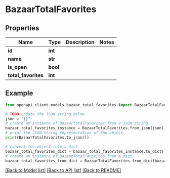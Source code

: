 # BazaarTotalFavorites


## Properties

Name | Type | Description | Notes
------------ | ------------- | ------------- | -------------
**id** | **int** |  | 
**name** | **str** |  | 
**is_open** | **bool** |  | 
**total_favorites** | **int** |  | 

## Example

```python
from openapi_client.models.bazaar_total_favorites import BazaarTotalFavorites

# TODO update the JSON string below
json = "{}"
# create an instance of BazaarTotalFavorites from a JSON string
bazaar_total_favorites_instance = BazaarTotalFavorites.from_json(json)
# print the JSON string representation of the object
print(BazaarTotalFavorites.to_json())

# convert the object into a dict
bazaar_total_favorites_dict = bazaar_total_favorites_instance.to_dict()
# create an instance of BazaarTotalFavorites from a dict
bazaar_total_favorites_from_dict = BazaarTotalFavorites.from_dict(bazaar_total_favorites_dict)
```
[[Back to Model list]](../README.md#documentation-for-models) [[Back to API list]](../README.md#documentation-for-api-endpoints) [[Back to README]](../README.md)


